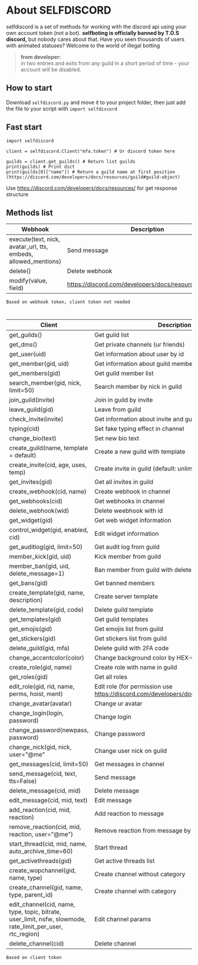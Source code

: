 # About SELFDISCORD

selfdiscord is a set of methods for working with the discord api using your own account token (not a bot).
**selfboting is officially banned by T.O.S discord,** but nobody cares about that. Have you seen thousands of users with animated statuses? Welcome to the world of illegal botting

> **from developer:**    
in two entries and exits from any guild in a short period of time - your account will be disabled.

## How to start

Download `selfdiscord.py` and move it to your project folder, then just add the file to your script with `import selfdiscord`

## Fast start

```
import selfdiscord

client = selfdiscord.Client("mfa.token") # Ur discord token here

guilds = client.get_guilds() # Return list guilds
print(guilds) # Print dict
print(guilds[0]["name"]) # Return a guild name at first position (https://discord.com/developers/docs/resources/guild#guild-object)
```
Use https://discord.com/developers/docs/resources/ for get response structure

## Methods list

| Webhook | Description |
|-------------|---------|
|execute(text, nick, avatar_url, tts, embeds, allowed_mentions)| Send message
|delete() | Delete webhook
|modify(value, field) | https://discord.com/developers/docs/resources/webhook
`Based on webhook token, client token not needed`

#

|   Client        |Description|
|-----------|-----------------------------|
|get_guilds()|Get guild list        |
|get_dms() | Get private channels (ur friends)
|get_user(uid) | Get information about user by id
|get_member(gid, uid) | Get information about guild member
|get_members(gid) | Get guild member list
|search_member(gid, nick, limit=50)| Search member by nick in guild
|join_guild(invite) | Join in guild by invite
|leave_guild(gid) | Leave from guild
|check_invite(invite) | Get information about invite and guild
|typing(cid) | Set fake typing effect in channel
|change_bio(text) | Set new bio text
|create_guild(name, template = default) | Create a new guild with template
|create_invite(cid, age, uses, temp) | Create invite in guild (default: unlimited)
|get_invites(gid) | Get all invites in guild
|create_webhook(cid, name) | Create webhook in channel
|get_webhooks(cid) | Get webhooks in channel
|delete_webhook(wid) | Delete weebhook with id
|get_widget(gid) | Get web widget information
|control_widget(gid, enabled, cid) | Edit widget information
|get_auditlog(gid, limit=50) | Get audit log from guild
|member_kick(gid, uid) | Kick member from guild
|member_ban(gid, uid, delete_message=1)|Ban member from guild with delete messages
|get_bans(gid)|Get banned members
|create_template(gid, name, description) | Create server template
|delete_template(gid, code) | Delete guild template
|get_templates(gid) | Get guild templates
|get_emojis(gid)| Get emojis list from guild
|get_stickers(gid) | Get stickers list from guild
|delete_guild(gid, mfa) | Delete guild with 2FA code
|change_accentcolor(color) | Change background color by HEX->Integer code
|create_role(gid, name) | Create role with name in guild
|get_roles(gid) | Get all roles
|edit_role(gid, rid, name, perms, hoist, ment) | Edit role (for permission use https://discord.com/developers/docs/topics/permissions)
|change_avatar(avatar) | Change ur avatar
|change_login(login, password) | Change login
|change_password(newpass, password) | Change password
|change_nick(gid, nick, user="@me" | Change user nick on guild
|get_messages(cid, limit=50) | Get messages in channel
|send_message(cid, text, tts=False)| Send message
|delete_message(cid, mid) | Delete message
|edit_message(cid, mid, text) | Edit message
|add_reaction(cid, mid, reaction) | Add reaction to message
|remove_reaction(cid, mid, reaction, user="@me") | Remove reaction from message by user
|start_thread(cid, mid, name, auto_archive_time=60) | Start thread
|get_activethreads(gid) | Get active threads list
|create_wopchannel(gid, name, type) | Create channel without category
|create_channel(gid, name, type, parent_id) | Create channel with category
|edit_channel(cid, name, type, topic, bitrate, user_limit, nsfw, slowmode, rate_limit_per_user, rtc_region) | Edit channel params
|delete_channel(cid) | Delete channel
`Based on client token`
